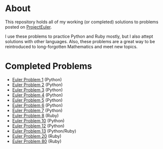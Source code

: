 # About

This repository holds all of my working (or completed) solutions to problems posted on [ProjectEuler](http://projecteuler.net).

I use these problems to practice Python and Ruby mostly, but I also attept solutions with other languages.  Also, these problems are a great way to be reintroduced to long-forgotten Mathematics and meet new topics.

# Completed Problems

+ [Euler Problem 1](http://projecteuler.net/problem=1) (Python)
+ [Euler Problem 2](http://projecteuler.net/problem=2) (Python)
+ [Euler Problem 3](http://projecteuler.net/problem=3) (Python)
+ [Euler Problem 4](http://projecteuler.net/problem=4) (Python)
+ [Euler Problem 5](http://projecteuler.net/problem=5) (Python)
+ [Euler Problem 6](http://projecteuler.net/problem=6) (Python)
+ [Euler Problem 7](http://projecteuler.net/problem=7) (Python)
+ [Euler Problem 8](http://projecteuler.net/problem=8) (Ruby)
+ [Euler Problem 10](http://projecteuler.net/problem=10) (Python)
+ [Euler Problem 12](http://projecteuler.net/problem=12) (Python)
+ [Euler Problem 13](http://projecteuler.net/problem=13) (Python/Ruby)
+ [Euler Problem 20](http://projecteuler.net/problem=20) (Ruby)
+ [Euler Problem 80](http://projecteuler.net/problem=80) (Ruby)
